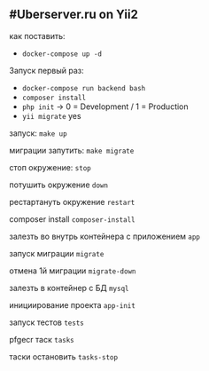 #Uberserver.ru on Yii2
---------------------
как поставить:
 - `docker-compose up -d`
 
 Запуск первый раз:
 - `docker-compose run backend bash`
 - `composer install`
 - `php init` -> 0 = Development / 1 = Production
 - `yii migrate` yes

запуск: 
`make up`


миграции запутить:
`make migrate`


стоп окружение:
`stop`


потушить окружение
`down`


рестартануть окружение
`restart`


composer install
`composer-install`


залезть во внутрь контейнера с приложением
`app`


запуск миграции
`migrate`


отмена 1й миграции
`migrate-down`


залезть в контейнер с БД
`mysql`


инициирование проекта
`app-init`


запуск тестов
`tests`


pfgecr таск
`tasks`


таски остановить
`tasks-stop`